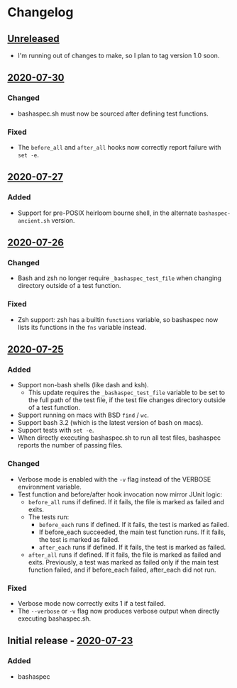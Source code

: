 # Changelog

## [Unreleased]
* I'm running out of changes to make, so I plan to tag version 1.0 soon.

## [2020-07-30]
### Changed
* bashaspec.sh must now be sourced after defining test functions.

### Fixed
* The `before_all` and `after_all` hooks now correctly report failure with `set -e`.

## [2020-07-27]
### Added
* Support for pre-POSIX heirloom bourne shell, in the alternate `bashaspec-ancient.sh` version.

## [2020-07-26]
### Changed
* Bash and zsh no longer require `_bashaspec_test_file` when changing directory outside of a test function.

### Fixed
* Zsh support: zsh has a builtin `functions` variable, so bashaspec now lists its functions in the `fns` variable instead.

## [2020-07-25]
### Added
* Support non-bash shells (like dash and ksh).
    * This update requires the `_bashaspec_test_file` variable to be set to the full path of the test file, if the test file changes directory outside of a test function.
* Support running on macs with BSD `find` / `wc`.
* Support bash 3.2 (which is the latest version of bash on macs).
* Support tests with `set -e`.
* When directly executing bashaspec.sh to run all test files, bashaspec reports the number of passing files.

### Changed
* Verbose mode is enabled with the `-v` flag instead of the VERBOSE environment variable.
* Test function and before/after hook invocation now mirror JUnit logic:
    * `before_all` runs if defined. If it fails, the file is marked as failed and exits.
    * The tests run:
        * `before_each` runs if defined. If it fails, the test is marked as failed.
        * If before_each succeeded, the main test function runs. If it fails, the test is marked as failed.
        * `after_each` runs if defined. If it fails, the test is marked as failed.
    * `after_all` runs if defined. If it fails, the file is marked as failed and exits.
  Previously, a test was marked as failed only if the main test function failed, and if before_each failed, after_each did not run.

### Fixed
* Verbose mode now correctly exits 1 if a test failed.
* The `--verbose` or `-v` flag now produces verbose output when directly executing bashaspec.sh.

## Initial release - [2020-07-23]
### Added
* bashaspec

[Unreleased]: https://github.com/d10n/bashaspec/compare/a2390b481e9dbcc9048f72db20d41963e8417ab5...HEAD
[2020-07-30]: https://github.com/d10n/bashaspec/compare/ab844f2071ff0f838d0bcadaa22be36b3773d3c3...a2390b481e9dbcc9048f72db20d41963e8417ab5
[2020-07-27]: https://github.com/d10n/bashaspec/compare/41eebcd853d6f14bff1e7594559232d7be875f40...ab844f2071ff0f838d0bcadaa22be36b3773d3c3
[2020-07-26]: https://github.com/d10n/bashaspec/compare/68929d8b370e0372c2f5111787272aa87d934989...41eebcd853d6f14bff1e7594559232d7be875f40
[2020-07-25]: https://github.com/d10n/bashaspec/compare/fd1e826435f080b074ca38ab5e9b0e806db9eb50...68929d8b370e0372c2f5111787272aa87d934989
[2020-07-23]: https://github.com/d10n/bashaspec/compare/0f2f95a3674d0a906dca649255e9d3048193dfca...fd1e826435f080b074ca38ab5e9b0e806db9eb50
